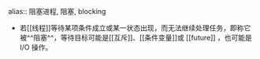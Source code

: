 alias:: 阻塞进程, 阻塞, blocking

- 若[[线程]]等待某项条件成立或某一状态出现，而无法继续处理任务，即称它被^^阻塞^^，等待目标可能是[[互斥]]、[[条件变量]]或 [[future]] ，也可能是 I/O 操作。